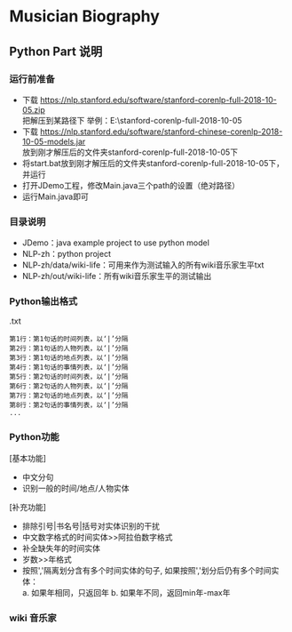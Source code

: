 # Musician Biography 

## Python Part 说明
### 运行前准备
- 下载 https://nlp.stanford.edu/software/stanford-corenlp-full-2018-10-05.zip  
把解压到某路径下 举例：E:\stanford-corenlp-full-2018-10-05
- 下载 https://nlp.stanford.edu/software/stanford-chinese-corenlp-2018-10-05-models.jar  
放到刚才解压后的文件夹stanford-corenlp-full-2018-10-05下
- 将start.bat放到刚才解压后的文件夹stanford-corenlp-full-2018-10-05下，并运行
- 打开JDemo工程，修改Main.java三个path的设置（绝对路径）
- 运行Main.java即可

### 目录说明
- JDemo：java example project to use python model
- NLP-zh：python project
- NLP-zh/data/wiki-life：可用来作为测试输入的所有wiki音乐家生平txt
- NLP-zh/out/wiki-life：所有wiki音乐家生平的测试输出
### Python输出格式
.txt
```
第1行：第1句话的时间列表，以‘|’分隔
第2行：第1句话的人物列表，以‘|’分隔
第3行：第1句话的地点列表，以‘|’分隔
第4行：第1句话的事情列表，以‘|’分隔
第5行：第2句话的时间列表，以‘|’分隔
第6行：第2句话的人物列表，以‘|’分隔
第7行：第2句话的地点列表，以‘|’分隔
第8行：第2句话的事情列表，以‘|’分隔
...
```
### Python功能
[基本功能] 
- 中文分句
- 识别一般的时间/地点/人物实体

[补充功能] 
- 排除引号|书名号|括号对实体识别的干扰
- 中文数字格式的时间实体>>阿拉伯数字格式
- 补全缺失年的时间实体
- 岁数>>年格式
- 按照','隔离划分含有多个时间实体的句子, 如果按照','划分后仍有多个时间实体：     
a. 如果年相同，只返回年 b. 如果年不同，返回min年-max年     

### wiki 音乐家

